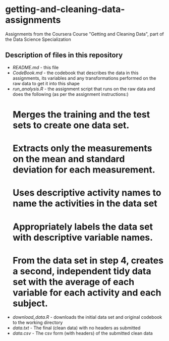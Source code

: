 # getting-and-cleaning-data-assignments
Assignments from the Coursera Course "Getting and Cleaning Data", part of the Data Science Specialization

## Description of files in this repository
* *README.md* - this file
* *CodeBook.md* - the codebook that describes the data in this assignments, its variables and any transformations performed on the raw data to get it into this shape
* *run_analysis.R* - the assignment script that runs on the raw data and does the following (as per the assignment instructions:)
  # Merges the training and the test sets to create one data set.
  # Extracts only the measurements on the mean and standard deviation for each measurement. 
  # Uses descriptive activity names to name the activities in the data set
  # Appropriately labels the data set with descriptive variable names. 
  # From the data set in step 4, creates a second, independent tidy data set with the average of each variable for each activity and each subject.
* *download_data.R* -  downloads the initial data set and original codebook to the working directory
* *data.txt* - The final (clean data) with no headers as submitted
* *data.csv* - The csv form (with headers) of the submitted clean data
